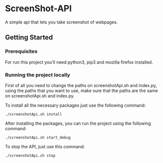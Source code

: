 # ScreenShot-API
A simple api that lets you take screenshot of webpages.

## Getting Started

### Prerequisites

For run this project you'll need python3, pip3 and mozilla firefox installed.

### Running the project locally

First of all you need to change the paths on screenshotApi.sh and index.py, using the paths that you want to use, make sure that the paths are the same on screenshotApi.sh and index.py.

To install all the necessary packages just use the following command:

```shell
./screenshotApi.sh install
```

After installing the packages, you can run the project using the following command:

```shell
./screenshotApi.sh start_debug
```

To stop the API, just use this command:

```shell
./screenshotApi.sh stop
```
